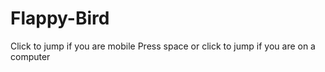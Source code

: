 # Flappy-Bird

Click to jump if you are mobile
Press space or click to jump if you are on a computer
